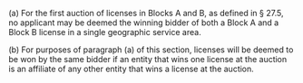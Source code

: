 (a) For the first auction of licenses in Blocks A and B, as defined in § 27.5, no applicant may be deemed the winning bidder of both a Block A and a Block B license in a single geographic service area.

(b) For purposes of paragraph (a) of this section, licenses will be deemed to be won by the same bidder if an entity that wins one license at the auction is an affiliate of any other entity that wins a license at the auction.

